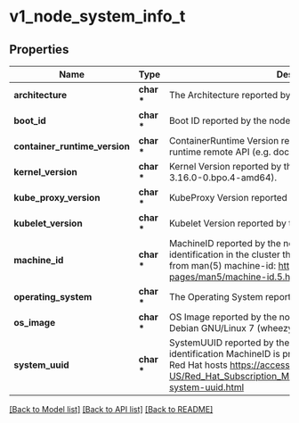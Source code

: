# v1_node_system_info_t

## Properties
Name | Type | Description | Notes
------------ | ------------- | ------------- | -------------
**architecture** | **char \*** | The Architecture reported by the node | 
**boot_id** | **char \*** | Boot ID reported by the node. | 
**container_runtime_version** | **char \*** | ContainerRuntime Version reported by the node through runtime remote API (e.g. docker://1.5.0). | 
**kernel_version** | **char \*** | Kernel Version reported by the node from &#39;uname -r&#39; (e.g. 3.16.0-0.bpo.4-amd64). | 
**kube_proxy_version** | **char \*** | KubeProxy Version reported by the node. | 
**kubelet_version** | **char \*** | Kubelet Version reported by the node. | 
**machine_id** | **char \*** | MachineID reported by the node. For unique machine identification in the cluster this field is preferred. Learn more from man(5) machine-id: http://man7.org/linux/man-pages/man5/machine-id.5.html | 
**operating_system** | **char \*** | The Operating System reported by the node | 
**os_image** | **char \*** | OS Image reported by the node from /etc/os-release (e.g. Debian GNU/Linux 7 (wheezy)). | 
**system_uuid** | **char \*** | SystemUUID reported by the node. For unique machine identification MachineID is preferred. This field is specific to Red Hat hosts https://access.redhat.com/documentation/en-US/Red_Hat_Subscription_Management/1/html/RHSM/getting-system-uuid.html | 

[[Back to Model list]](../README.md#documentation-for-models) [[Back to API list]](../README.md#documentation-for-api-endpoints) [[Back to README]](../README.md)


